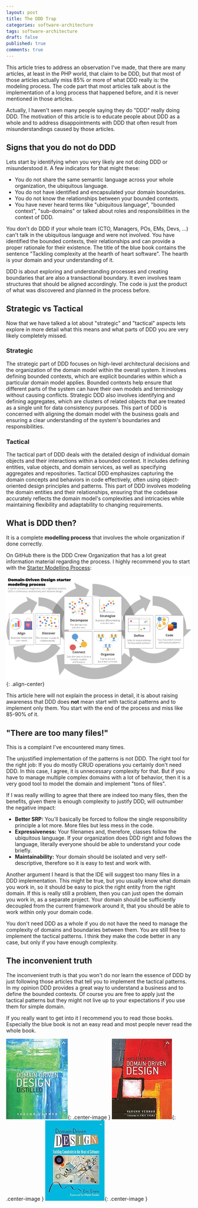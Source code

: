 ```yaml
---
layout: post
title: The DDD Trap
categories: software-architecture
tags: software-architecture
draft: false
published: true
comments: true
---
```


This article tries to address an observation I've made, that there are many articles, at least in the PHP world, that claim to be DDD, but that most of those articles actually miss 85% or more of what DDD really is: the modeling process. The code part that most articles talk about is the implementation of a long process that happened before, and it is never mentioned in those articles.

Actually, I haven't seen many people saying they do "DDD" really doing DDD. The motivation of this article is to educate people about DDD as a whole and to address disappointments with DDD that often result from misunderstandings caused by those articles.

## Signs that you do not do DDD

Lets start by identifying when you very likely are not doing DDD or misunderstood it. A few indicators for that might these:

* You do not share the same semantic language across your whole organization, the ubiquitous language.
* You do not have identified and encapsulated your domain boundaries.
* You do not know the relationships between your bounded contexts.
* You have never heard terms like "ubiquitous language", "bounded context", "sub-domains" or talked about roles and responsibilities in the context of DDD.

You don't do DDD if your whole team (CTO, Managers, POs, EMs, Devs, ...) can't talk in the ubiquitous language and were not involved. You have identified the bounded contexts, their relationships and can provide a proper rationale for their existence. The title of the blue book contains the sentence "Tackling complexity at the hearth of heart software". The hearth is your domain and your understanding of it.

DDD is about exploring and understanding processes and creating boundaries that are also a transactional boundary. It even involves team structures that should be aligned accordingly. The code is just the product of what was discovered and planned in the process before.

## Strategic vs Tactical

Now that we have talked a lot about "strategic" and "tactical" aspects lets explore in more detail what this means and what parts of DDD you are very likely completely missed.

### Strategic

The strategic part of DDD focuses on high-level architectural decisions and the organization of the domain model within the overall system. It involves defining bounded contexts, which are explicit boundaries within which a particular domain model applies. Bounded contexts help ensure that different parts of the system can have their own models and terminology without causing conflicts. Strategic DDD also involves identifying and defining aggregates, which are clusters of related objects that are treated as a single unit for data consistency purposes. This part of DDD is concerned with aligning the domain model with the business goals and ensuring a clear understanding of the system's boundaries and responsibilities.

### Tactical

The tactical part of DDD deals with the detailed design of individual domain objects and their interactions within a bounded context. It includes defining entities, value objects, and domain services, as well as specifying aggregates and repositories. Tactical DDD emphasizes capturing the domain concepts and behaviors in code effectively, often using object-oriented design principles and patterns. This part of DDD involves modeling the domain entities and their relationships, ensuring that the codebase accurately reflects the domain model's complexities and intricacies while maintaining flexibility and adaptability to changing requirements.

## What is DDD then?

It is a complete **modelling process** that involves the whole organization if done correctly.

On GitHub there is the DDD Crew Organization that has a lot great information material regarding the process. I highly recommend you to start with the [Starter Modelling Process](https://github.com/ddd-crew/ddd-starter-modelling-process):

![DDD Process Diagram](/assets/images/ddd-starter-modelling-process-colored.png){: .align-center}

This article here will not explain the process in detail, it is about raising awareness that DDD does **not** mean start with tactical patterns and to implement only them. You start with the end of the process and miss like 85-90% of it.

## "There are too many files!"

This is a complaint I've encountered many times.

The unjustified implementation of the patterns is not DDD. The right tool for the right job: If you do mostly CRUD operations you certainly don't need DDD. In this case, I agree, it is unnecessary complexity for that. But if you have to manage multiple complex domains with a lot of behavior, then it is a very good tool to model the domain and implement "tons of files".

If I was really willing to agree that there are indeed too many files, then the benefits, given there is enough complexity to justify DDD, will outnumber the negative impact:

* **Better SRP:** You'll basically be forced to follow the single responsibility principle a lot more. More files but less mess in the code.
* **Expressiveness:** Your filenames and, therefore, classes follow the ubiquitous language. If your organization does DDD right and follows the language, literally everyone should be able to understand your code briefly.
* **Maintainability:** Your domain should be isolated and very self-descriptive, therefore so it is easy to test and work with.

Another argument I heard is that the IDE will suggest too many files in a DDD implementation. This might be true, but you usually know what domain you work in, so it should be easy to pick the right entity from the right domain. If this is really still a problem, then you can just open the domain you work in, as a separate project. Your domain should be sufficiently decoupled from the current framework around it, that you should be able to work within only your domain code.

You don't need DDD as a whole if you do not have the need to manage the complexity of domains and boundaries between them. You are still free to implement the tactical patterns. I think they make the code better in any case, but only if you have enough complexity.

## The inconvenient truth

The inconvenient truth is that you won't do nor learn the essence of DDD by just following those articles that tell you to implement the tactical patterns. In my opinion DDD provides a great way to understand a business and to define the bounded contexts. Of course you are free to apply just the tactical patterns but they might not live up to your expectations if you use them for simple domain.

If you really want to get into it I recommend you to read those books. Especially the blue book is not an easy read and most people never read the whole book.

[![Validation through the Layers Diagram](/assets/images/books/ddd-distilled.jpg)](https://www.amazon.de/-/en/dp/0134434420){: .center-image } [![Implementing Domain-Driven Design](/assets/images/books/implementing-ddd.jpg)](https://www.amazon.de/-/en/dp/0321834577){: .center-image } [![Domain-Driven Design: Tackling Complexity in the Heart of Software](/assets/images/books/ddd-eric-evans.jpg)](https://www.amazon.de/-/en/dp/0321125215){: .center-image }
